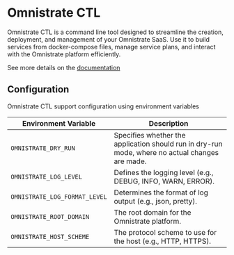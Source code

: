 # Omnistrate CTL 

Omnistrate CTL is a command line tool designed to streamline the creation, deployment, and management of your Omnistrate SaaS. Use it to build services from docker-compose files, manage service plans, and interact with the Omnistrate platform efficiently.

See more details on the [documentation](./mkdocs/docs/index.md)

## Configuration

Omnistrate CTL support configuration using environment variables

| Environment Variable            | Description                                |
----------------------------------|--------------------------------------------|
| `OMNISTRATE_DRY_RUN`           | Specifies whether the application should run in dry-run mode, where no actual changes are made. |
| `OMNISTRATE_LOG_LEVEL`         | Defines the logging level (e.g., DEBUG, INFO, WARN, ERROR). |
| `OMNISTRATE_LOG_FORMAT_LEVEL`  | Determines the format of log output (e.g., json, pretty). |
| `OMNISTRATE_ROOT_DOMAIN`       | The root domain for the Omnistrate platform. |
| `OMNISTRATE_HOST_SCHEME`       | The protocol scheme to use for the host (e.g., HTTP, HTTPS). |

